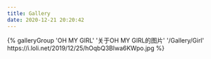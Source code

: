 ```yaml
---
title: Gallery
date: 2020-12-21 20:20:42
---
```

<div class="gallery-group-main">
{% galleryGroup 'OH MY GIRL' '关于OH MY GIRL的图片' '/Gallery/Girl' https://i.loli.net/2019/12/25/hOqbQ3BIwa6KWpo.jpg %}
</div>

